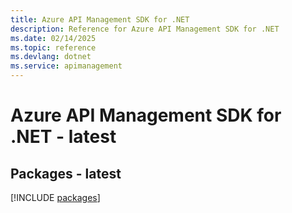 ```yaml
---
title: Azure API Management SDK for .NET
description: Reference for Azure API Management SDK for .NET
ms.date: 02/14/2025
ms.topic: reference
ms.devlang: dotnet
ms.service: apimanagement
---
```

# Azure API Management SDK for .NET - latest
## Packages - latest
[!INCLUDE [packages](api-management-index.md)]